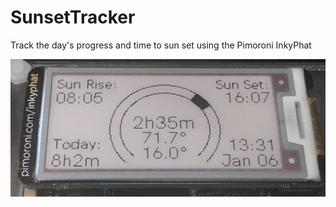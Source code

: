 # SunsetTracker
Track the day's progress and time to sun set using the Pimoroni InkyPhat



![SunTracker](./SunTracker.jpeg)

